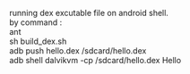 running dex excutable file on android shell. <br/>
by command : <br/>
ant <br/>
sh build_dex.sh <br/>
adb push hello.dex /sdcard/hello.dex <br/>
adb shell dalvikvm -cp /sdcard/hello.dex Hello <br/>

